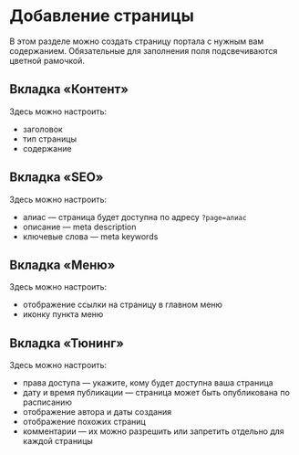 # Добавление страницы
В этом разделе можно создать страницу портала с нужным вам содержанием. Обязательные для заполнения поля подсвечиваются цветной рамочкой.

## Вкладка «Контент»
Здесь можно настроить:
* заголовок
* тип страницы
* содержание

## Вкладка «SEO»
Здесь можно настроить:
* алиас — страница будет доступна по адресу `?page=алиас`
* описание — meta description
* ключевые слова — meta keywords

## Вкладка «Меню»
Здесь можно настроить:
* отображение ссылки на страницу в главном меню
* иконку пункта меню

## Вкладка «Тюнинг»
Здесь можно настроить:
* права доступа — укажите, кому будет доступна ваша страница
* дату и время публикации — страница может быть опубликована по расписанию
* отображение автора и даты создания
* отображение похожих страниц
* комментарии — их можно разрешить или запретить отдельно для каждой страницы